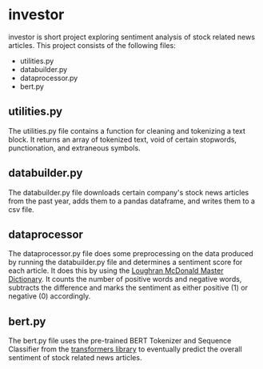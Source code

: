 # investor

investor is short project exploring sentiment analysis of stock related news articles. This project consists of the following files:

* utilities.py
* databuilder.py
* dataprocessor.py
* bert.py

## utilities.py

The utilities.py file contains a function for cleaning and tokenizing a text block. It returns an array of tokenized text, void of certain stopwords, punctionation, and extraneous symbols.

## databuilder.py
 
The databuilder.py file downloads certain company's stock news articles from the past year, adds them to a pandas dataframe, and writes them to a csv file.

## dataprocessor

The dataprocessor.py file does some preprocessing on the data produced by running the databuilder.py file and determines a sentiment score for each article. It does this by using the [Loughran McDonald Master Dictionary](https://sraf.nd.edu/textual-analysis/resources/#Master%20Dictionary). It counts the number of positive words and negative words, subtracts the difference and marks the sentiment as either positive (1) or negative (0) accordingly. 

## bert.py

The bert.py file uses the pre-trained BERT Tokenizer and Sequence Classifier from the [transformers library](https://huggingface.co/transformers/) to eventually predict the overall sentiment of stock related news articles.
